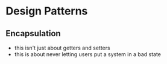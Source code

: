 # Design Patterns

## Encapsulation

- this isn't just about getters and setters
- this is about never letting users put a system in a bad state
